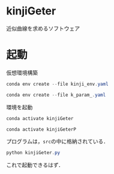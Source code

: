 # kinjiGeter
近似曲線を求めるソフトウェア

# 起動
仮想環境構築
``` PowerShell
conda env create --file kinji_env.yaml
```
``` PowerShell
conda env create --file k_param_.yaml
```

環境を起動
``` PowerShell
conda activate kinjiGeter
```
``` PowerShell
conda activate kinjiGeterP
```

プログラムは，`src`の中に格納されている．
``` PowerShell
python kinjiGeter.py
```

これで起動できるはず．
